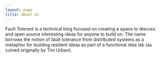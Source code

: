 ```yaml
---
layout: page
title: About Us
---
```


Fault Tolerant is a technical blog focused on creating a space to discuss and open source interesting ideas for anyone to build on. The name borrows the notion of fault tolerance from distributed systems as a metaphor for building resilient ideas as part of a functional idea lab (as coined originally by Tim Urban).

